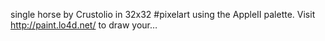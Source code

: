 single horse by Crustolio in 32x32 #pixelart using the AppleII palette. Visit http://paint.lo4d.net/ to draw your… 